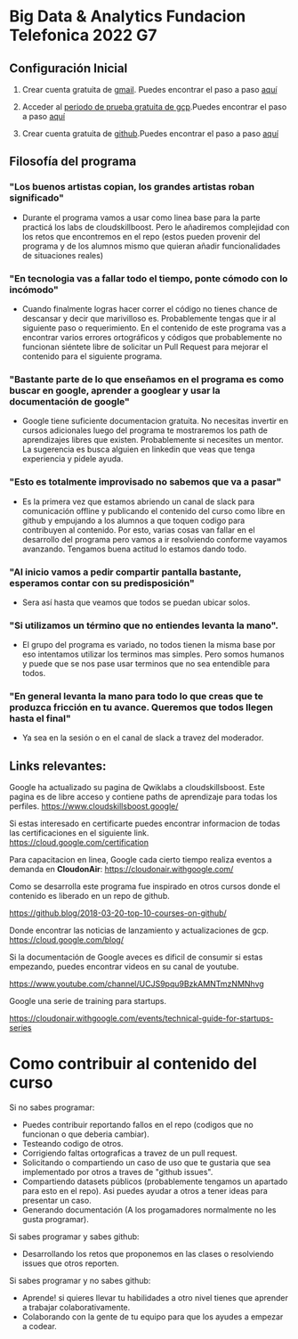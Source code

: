 # Big Data & Analytics Fundacion Telefonica 2022 G7

## Configuración Inicial

1. Crear cuenta gratuita de [gmail](https://accounts.google.com/signup/v2/webcreateaccount?service=mail&hl=es&continue=http%3A%2F%2Fmail.google.com%2Fmail%2F%3Fpc%3Dtopnav-about-es&flowName=GlifWebSignIn&flowEntry=SignUp). Puedes encontrar el paso a paso [aquí](sesion_01/crea_cuenta_gmail/instrucciones.md)

2. Acceder al [periodo de prueba gratuita de gcp](https://cloud.google.com/docs/get-started).Puedes encontrar el paso a paso [aquí](sesion_01/crea_cuenta_gcp/instrucciones.md)

3. Crear cuenta gratuita de [github](https://github.com).Puedes encontrar el paso a paso [aquí](docs/crea_cuenta_github/instruciones.md)

## Filosofía del programa

### "Los buenos artistas copian, los grandes artistas roban significado" 

- Durante el programa vamos a usar como linea base para la parte practicá los labs de cloudskillboost. Pero le añadiremos complejidad con los retos que encontremos en el repo (estos pueden provenir del programa y de los alumnos mismo que quieran añadir funcionalidades de situaciones reales)

### "En tecnologia vas a fallar todo el tiempo, ponte cómodo con lo incómodo"

- Cuando finalmente logras hacer correr el código no tienes chance de descansar y decir que marivilloso es. Probablemente tengas que ir al siguiente paso o requerimiento. En el contenido de este programa vas a encontrar varios errores ortográficos y códigos que probablemente no funcionan siéntete libre de solicitar un Pull Request para mejorar el contenido para el siguiente programa.

### "Bastante parte de lo que enseñamos en el programa es como buscar en google, aprender a googlear y usar la documentación de google"
- Google tiene suficiente documentacion gratuita. No necesitas invertir en cursos adicionales luego del programa te mostraremos los path de aprendizajes libres que existen. Probablemente si necesites un mentor. La sugerencia es busca alguien en linkedin que veas que tenga experiencia y pidele ayuda.

### "Esto es totalmente improvisado no sabemos que va a pasar"

- Es la primera vez que estamos abriendo un canal de slack para comunicación offline y publicando el contenido del curso como libre en github y empujando a los alumnos a que toquen codigo para contribuyen al contenido. Por esto, varias cosas van fallar en el desarrollo del programa pero vamos a ir resolviendo conforme vayamos avanzando. Tengamos buena actitud lo estamos dando todo.

### "Al inicio vamos a pedir compartir pantalla bastante, esperamos contar con su predisposición"

- Sera así hasta que veamos que todos se puedan ubicar solos.

### "Si utilizamos un término que no entiendes levanta la mano".

- El grupo del programa es variado, no todos tienen la misma base por eso intentamos utilizar los terminos mas simples. Pero somos humanos y puede que se nos pase usar terminos que no sea entendible para todos.

### "En general levanta la mano para todo lo que creas que te produzca fricción en tu avance. Queremos que todos llegen hasta el final"
    
- Ya sea en la sesión o en el canal de slack a travez del moderador.
## Links relevantes:

Google ha actualizado su pagina de Qwiklabs a cloudskillsboost. Este pagina es de libre acceso y contiene paths de aprendizaje para todas los perfiles.
https://www.cloudskillsboost.google/

Si estas interesado en certificarte puedes encontrar informacion de todas las certificaciones en el siguiente link.
https://cloud.google.com/certification

Para capacitacion en linea, Google cada cierto tiempo realiza eventos a demanda en **CloudonAir**:
https://cloudonair.withgoogle.com/

Como se desarrolla este programa fue inspirado en otros cursos donde el contenido es liberado en un repo de github.

https://github.blog/2018-03-20-top-10-courses-on-github/

Donde encontrar las noticias de lanzamiento y actualizaciones de gcp.
https://cloud.google.com/blog/

Si la documentación de Google aveces es dificil de consumir si estas empezando, puedes encontrar videos en su canal de youtube.

https://www.youtube.com/channel/UCJS9pqu9BzkAMNTmzNMNhvg


Google una serie de training para startups.

https://cloudonair.withgoogle.com/events/technical-guide-for-startups-series


# Como contribuir al contenido del curso

Si no sabes programar:
- Puedes contribuir reportando fallos en el repo (codigos que no funcionan o que deberia cambiar).
- Testeando codigo de otros.
- Corrigiendo faltas ortograficas a travez de un pull request.
- Solicitando o compartiendo un caso de uso que te gustaria que sea implementado por otros a traves de "github issues".
- Compartiendo datasets públicos (probablemente tengamos un apartado para esto en el repo). Asi puedes ayudar a otros a tener ideas para presentar un caso.
- Generando documentación (A los progamadores normalmente no les gusta programar).

Si sabes programar y sabes github:
- Desarrollando los retos que proponemos en las clases o resolviendo issues que otros reporten.

Si sabes programar y no sabes github:
- Aprende! si quieres llevar tu habilidades a otro nivel tienes que aprender a trabajar colaborativamente.
- Colaborando con la gente de tu equipo para que los ayudes a empezar a codear.


